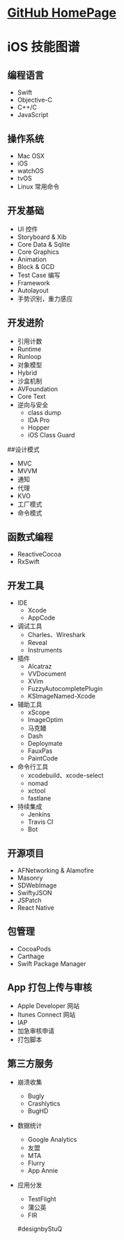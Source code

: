 # [GitHub HomePage](https://github.com/DevDragonLi)

# iOS 技能图谱
## 编程语言
 - Swift
 - Objective-C
 - C++/C
 - JavaScript

## 操作系统
 - Mac OSX
 - iOS
 - watchOS
 - tvOS
 - Linux 常用命令

## 开发基础
 - UI 控件
 - Storyboard & Xib
 - Core Data & Sqlite
 - Core Graphics
 - Animation
 - Block & GCD
 - Test Case 编写
 - Framework
 - Autolayout
 - 手势识别，重力感应


## 开发进阶
 - 引用计数
 - Runtime
 - Runloop
 - 对象模型
 - Hybrid
 - 沙盒机制
 - AVFoundation
 - Core Text
 - 逆向与安全
   - class dump
   - IDA Pro
   - Hopper
   - iOS Class Guard

##设计模式
 - MVC
 - MVVM
 - 通知
 - 代理
 - KVO
 - 工厂模式
 - 命令模式

## 函数式编程
 - ReactiveCocoa
 - RxSwift

## 开发工具
  - IDE
    - Xcode
    - AppCode
  - 调试工具
    - Charles、Wireshark
    - Reveal
    - Instruments
  - 插件
    - Alcatraz
    - VVDocument
    - XVim
    - FuzzyAutocompletePlugin
    - KSImageNamed-Xcode
  - 辅助工具
    - xScope
    - ImageOptim
    - 马克鳗
    - Dash
    - Deploymate
    - FauxPas
    - PaintCode
  - 命令行工具
    - xcodebuild、xcode-select
    - nomad
    - xctool
    - fastlane
  - 持续集成
    - Jenkins
    - Travis CI
    - Bot

## 开源项目
 - AFNetworking & Alamofire
 - Masonry
 - SDWebImage
 - SwiftyJSON
 - JSPatch
 - React Native

## 包管理
  - CocoaPods
  - Carthage
  - Swift Package Manager

## App 打包上传与审核
  - Apple Developer 网站
  - Itunes Connect 网站
  - IAP
  - 加急审核申请
  - 打包脚本

## 第三方服务
 - 崩溃收集
    - Bugly
    - Crashlytics
    - BugHD
 - 数据统计
    - Google Analytics
    - 友盟
    - MTA
    - Flurry
    - App Annie
 - 应用分发
    - TestFlight
    - 蒲公英
    - FIR

    
    
    #designbyStuQ

